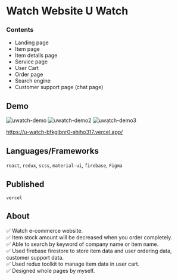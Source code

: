 # Watch Website U Watch

### Contents
- Landing page
- Item page
- Item details page
- Service page
- User Cart
- Order page
- Search engine
- Customer support page (chat page)

## Demo 

![uwatch-demo](https://user-images.githubusercontent.com/88401910/168508722-8c68fbd3-58b7-48b1-9e25-974408ea2a00.jpg)
![uwatch-demo2](https://user-images.githubusercontent.com/88401910/168455392-421dab06-4f33-4e09-a028-e73a03e31e57.jpg)
![uwatch-demo3](https://user-images.githubusercontent.com/88401910/168455396-b9d74630-fc60-407b-b71d-c096af177049.jpg)

https://u-watch-bfkglbnr0-shiho317.vercel.app/

## Languages/Frameworks

`react`, `redux`, `scss`, `material-ui`, `firebase`, `Figma`

## Published

`vercel`

## About
:white_check_mark: Watch e-commerce website.  
:white_check_mark: Item stock amount will be decreased when you order completely.  
:white_check_mark: Able to search by keyword of company name or item name.  
:white_check_mark: Used firebase firestore to store item data and user ordering data, customer support data.  
:white_check_mark: Used redux toolkit to manage item data in user cart.  
:white_check_mark: Designed whole pages by myself.  